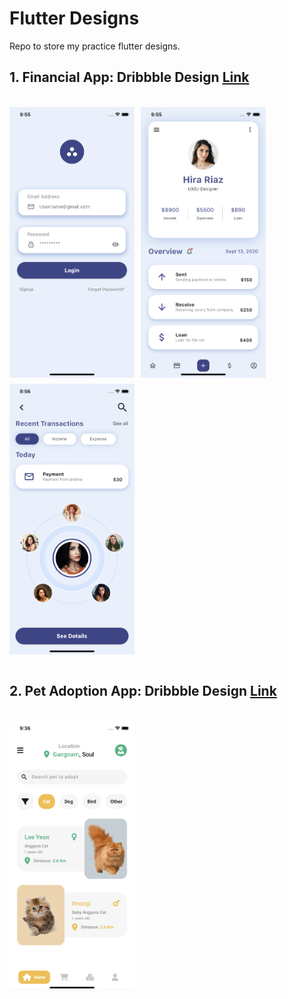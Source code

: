 # Flutter Designs
Repo to store my practice flutter designs.

## 1. Financial App: Dribbble Design [Link](https://dribbble.com/shots/14210557-Finance-Mobile-Application-UX-UI-Design/attachments/5849611?mode=media)
<br />
<div style="display:flex; gap: 10px; flex-wrap: wrap">
<img src="https://raw.githubusercontent.com/gomezjcdev/FlutterDesigns/main/images/FinancialApp/Login.png" alt="drawing" width="200" />

<img src="https://raw.githubusercontent.com/gomezjcdev/FlutterDesigns/main/images/FinancialApp/HomePage.png" alt="drawing" width="200" />

<img src="https://raw.githubusercontent.com/gomezjcdev/FlutterDesigns/main/images/FinancialApp/DetailPage.png" alt="drawing" width="200" />
</div>
<br />

## 2. Pet Adoption App: Dribbble Design [Link](https://dribbble.com/shots/14954592-Pet-Adoption-App)
<br />
<div style="display:flex; gap: 10px; flex-wrap: wrap">
<img src="https://raw.githubusercontent.com/gomezjcdev/FlutterDesigns/main/images/PetApp/Home_Pet.png" alt="drawing" width="200" />

